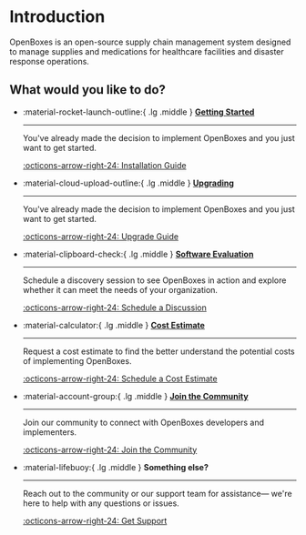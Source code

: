 # Introduction
OpenBoxes is an open-source supply chain management system designed to manage supplies and medications for healthcare facilities and disaster response operations.

## What would you like to do?

<div class="grid cards" markdown>

-   :material-rocket-launch-outline:{ .lg .middle } [__Getting Started__](admin-guide/installation/index.md)

    ---

    You've already made the decision to implement OpenBoxes and you just want to get started.

    [:octicons-arrow-right-24: Installation Guide](admin-guide/installation/index.md)


-   :material-cloud-upload-outline:{ .lg .middle } [__Upgrading__](admin-guide/upgrading/index.md)

    ---

    You've already made the decision to implement OpenBoxes and you just want to get started.

    [:octicons-arrow-right-24: Upgrade Guide](admin-guide/upgrading/index.md)



-   :material-clipboard-check:{ .lg .middle } [__Software Evaluation__](https://calendly.com/openboxes/discussion)

    ---

    Schedule a discovery session to see OpenBoxes in action and explore whether
    it can meet the needs of your organization.

    [:octicons-arrow-right-24: Schedule a Discussion](https://calendly.com/openboxes/discussion)

-   :material-calculator:{ .lg .middle } [__Cost Estimate__](https://calendly.com/openboxes/cost-analysis)

    ---

    Request a cost estimate to find the better understand the potential costs of implementing 
    OpenBoxes. 

    [:octicons-arrow-right-24: Schedule a Cost Estimate](https://calendly.com/openboxes/cost-analysis)

-   :material-account-group:{ .lg .middle } [__Join the Community__](https://community.openboxes.com)

    ---

    Join our community to connect with OpenBoxes developers and implementers.

    [:octicons-arrow-right-24: Join the Community](https://community.openboxes.com)

-   :material-lifebuoy:{ .lg .middle } __Something else?__

    ---

    Reach out to the community or our support team for assistance— we're here to help with any questions or issues.

    [:octicons-arrow-right-24: Get Support](support)

[//]: # (-   :material-bug-check:{ .lg .middle } __Report a Bug__)

[//]: # ()
[//]: # (    ---)

[//]: # ()
[//]: # (    Help us improve OpenBoxes by reporting bugs you find—your feedback makes a difference.)

[//]: # ()
[//]: # (    [:octicons-arrow-right-24: Get Started]&#40;https://community.openboxes.com&#41;)

[//]: # (    )
[//]: # ()
[//]: # ()
[//]: # (-   :material-new-box:{ .lg .middle } __Request a Feature__)

[//]: # ()
[//]: # (    ---)

[//]: # ()
[//]: # (    Have a feature in mind? Let us know what you'd like to see in OpenBoxes.)

[//]: # ()
[//]: # (    [:octicons-arrow-right-24: Get Started]&#40;https://community.openboxes.com&#41;)

[//]: # (    )




</div>

